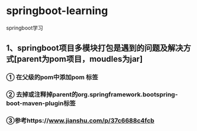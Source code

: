 # springboot-learning
springboot学习
## 1、springboot项目多模块打包是遇到的问题及解决方式[parent为pom项目，moudles为jar]
### ① 在父级的pom中添加<packaging>pom</packaging> 标签
### ② 去掉或注释掉parent的<plugin><groupId>org.springframework.boot</groupId><artifactId>spring-boot-maven-plugin</artifactId></plugin>标签
### ③参考https://www.jianshu.com/p/37c6688c4fcb 

